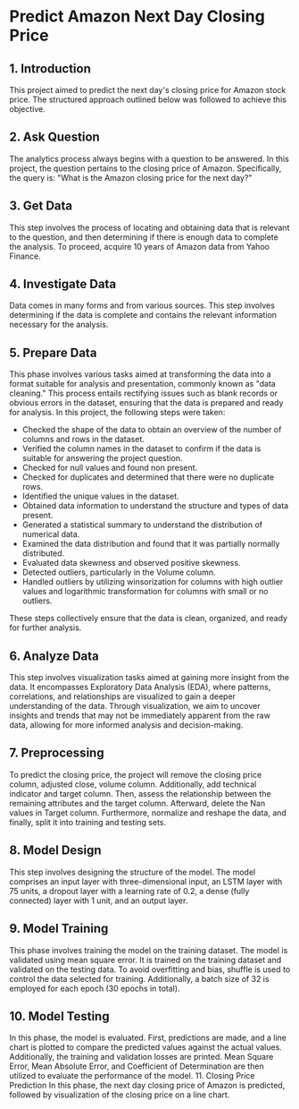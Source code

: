 # Predict Amazon Next Day Closing Price

## 1. Introduction
This project aimed to predict the next day's closing price for Amazon stock price. The structured approach outlined below was followed to achieve this objective.

## 2. Ask Question
The analytics process always begins with a question to be answered. In this project, the question pertains to the closing price of Amazon. Specifically, the query is: "What is the Amazon closing price for the next day?"
## 3. Get Data
This step involves the process of locating and obtaining data that is relevant to the question, and then determining if there is enough data to complete the analysis. To proceed, acquire 10 years of Amazon data from Yahoo Finance.
## 4. Investigate Data
Data comes in many forms and from various sources. This step involves determining if the data is complete and contains the relevant information necessary for the analysis.
## 5. Prepare Data
This phase involves various tasks aimed at transforming the data into a format suitable for analysis and presentation, commonly known as "data cleaning." This process entails rectifying issues such as blank records or obvious errors in the dataset, ensuring that the data is prepared and ready for analysis.
In this project, the following steps were taken:
*	Checked the shape of the data to obtain an overview of the number of columns and rows in the dataset.
*	Verified the column names in the dataset to confirm if the data is suitable for answering the project question.
*	Checked for null values and found non present.
*	Checked for duplicates and determined that there were no duplicate rows.
*	Identified the unique values in the dataset.
*	Obtained data information to understand the structure and types of data present.
*	Generated a statistical summary to understand the distribution of numerical data.
*	Examined the data distribution and found that it was partially normally distributed.
*	Evaluated data skewness and observed positive skewness.
*	Detected outliers, particularly in the Volume column.
*	Handled outliers by utilizing winsorization for columns with high outlier values and logarithmic transformation for columns with small or no outliers.
  
These steps collectively ensure that the data is clean, organized, and ready for further analysis.
## 6. Analyze Data
This step involves visualization tasks aimed at gaining more insight from the data. It encompasses Exploratory Data Analysis (EDA), where patterns, correlations, and relationships are visualized to gain a deeper understanding of the data. Through visualization, we aim to uncover insights and trends that may not be immediately apparent from the raw data, allowing for more informed analysis and decision-making.
## 7. Preprocessing
To predict the closing price, the project will remove the closing price column, adjusted close, volume column. Additionally, add technical indicator and target column. Then, assess the relationship between the remaining attributes and the target column. Afterward, delete the Nan values in Target column. Furthermore, normalize and reshape the data, and finally, split it into training and testing sets.
## 8. Model Design
This step involves designing the structure of the model. The model comprises an input layer with three-dimensional input, an LSTM layer with 75 units, a dropout layer with a learning rate of 0.2, a dense (fully connected) layer with 1 unit, and an output layer.
## 9. Model Training
This phase involves training the model on the training dataset. The model is validated using mean square error. It is trained on the training dataset and validated on the testing data. To avoid overfitting and bias, shuffle is used to control the data selected for training. Additionally, a batch size of 32 is employed for each epoch (30 epochs in total).
## 10. Model Testing
In this phase, the model is evaluated. First, predictions are made, and a line chart is plotted to compare the predicted values against the actual values. Additionally, the training and validation losses are printed. Mean Square Error, Mean Absolute Error, and Coefficient of Determination are then utilized to evaluate the performance of the model.
11. Closing Price Prediction
In this phase, the next day closing price of Amazon is predicted, followed by visualization of the closing price on a line chart.
